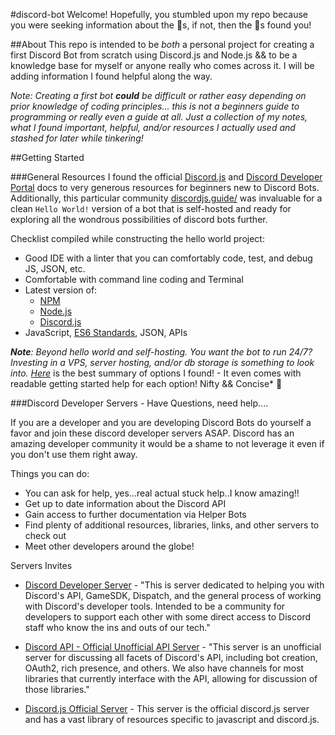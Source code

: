 #discord-bot
Welcome! Hopefully, you stumbled upon my repo because you were seeking information about the :robot:s, if not, 
then the :robot:s found you!

##About
This repo is intended to be *both* a personal project for creating a first Discord Bot from scratch using Discord.js and 
Node.js && to be a knowledge base for myself or anyone really who comes across it. I will be adding information I found
helpful along the way.

*Note: Creating a first bot **could** be difficult or rather easy depending on prior knowledge of coding principles...
this is not a beginners guide to programming or really even a guide at all. Just a collection of my notes, what I found 
important, helpful, and/or resources I actually used and stashed for later while tinkering!* 

##Getting Started

###General Resources
I found the official [Discord.js](https://discord.js.org/) and 
[Discord Developer Portal](https://discord.com/developers/docs/intro) 
docs to very generous resources for beginners new to Discord Bots. Additionally, this particular community
[discordjs.guide/](https://discordjs.guide/) was invaluable for a clean `Hello World!` version of a bot that is 
self-hosted and ready for exploring all the wondrous possibilities of discord bots further.

Checklist compiled while constructing the hello world project:

* Good IDE with a linter that you can comfortably code, test, and debug JS, JSON, etc. 
* Comfortable with command line coding and Terminal
* Latest version of: 
    - [NPM](https://www.npmjs.com/get-npm) 
    - [Node.js](https://nodejs.org/en/) 
    - [Discord.js](https://discord.js.org/)
* JavaScript, [ES6 Standards](https://www.w3schools.com/js/js_es6.asp), JSON, APIs
 
***Note**: Beyond hello world and self-hosting. You want the bot to run 24/7? Investing in a VPS, server hosting, and/or
db storage is something to look into. [Here](https://www.writebots.com/discord-bot-hosting/)* is the best summary of 
options I found! - It even comes with readable getting started help for each option! Nifty && Concise* :partying_face:


###Discord Developer Servers - Have Questions, need help....

If you are a developer and you are developing Discord Bots do yourself a favor and join these discord developer servers 
ASAP. Discord has an amazing developer community it would be a shame to not leverage it even if you don't use them 
right away. 

Things you can do:
 - You can ask for help, yes...real actual stuck help..I know amazing!! 
 - Get up to date information about the Discord API
 - Gain access to further documentation via Helper Bots
 - Find plenty of additional resources, libraries, links, and other servers to check out
 - Meet other developers around the globe!
 
 Servers Invites
 - [Discord Developer Server](https://discord.gg/discord-developers) - "This is server dedicated to helping you with 
 Discord's API, GameSDK, Dispatch, and the general process of working with Discord's developer tools. Intended to be a 
 community for developers to support each other with some direct access to Discord staff who know the ins and outs of 
 our tech."
 
 - [Discord API - Official Unofficial API Server](https://discord.gg/discord-api) - "This server is an unofficial server 
 for discussing all facets of Discord's API, including bot creation, OAuth2, rich presence, and others. We also have 
 channels for most libraries that currently interface with the API, allowing for discussion of those libraries."
 
 - [Discord.js Official Server](https://discord.gg/bRCvFy9) - This server is the official discord.js server and has a
 vast library of resources specific to javascript and discord.js.






